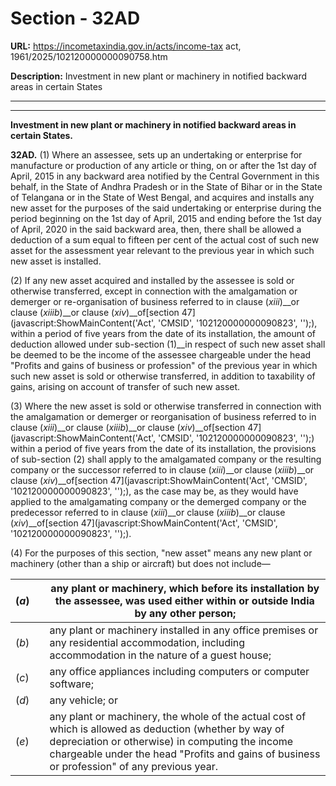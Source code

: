 # Section - 32AD

**URL:** https://incometaxindia.gov.in/acts/income-tax act, 1961/2025/102120000000090758.htm

**Description:** Investment in new plant or machinery in notified backward areas in certain States

---

****  
  
**Investment in new plant or machinery in notified backward areas in certain States.**

**32AD.** (1) Where an assessee, sets up an undertaking or enterprise for manufacture or production of any article or thing, on or after the 1st day of April, 2015 in any backward area notified by the Central Government in this behalf, in the State of Andhra Pradesh or in the State of Bihar or in the State of Telangana or in the State of West Bengal, and acquires and installs any new asset for the purposes of the said undertaking or enterprise during the period beginning on the 1st day of April, 2015 and ending before the 1st day of April, 2020 in the said backward area, then, there shall be allowed a deduction of a sum equal to fifteen per cent of the actual cost of such new asset for the assessment year relevant to the previous year in which such new asset is installed.

(2) If any new asset acquired and installed by the assessee is sold or otherwise transferred, except in connection with the amalgamation or demerger or re-organisation of business referred to in clause (_xiii_)__or clause (_xiiib_)__or clause (_xiv_)__of[section 47](javascript:ShowMainContent\('Act', 'CMSID', '102120000000090823', ''\);), within a period of five years from the date of its installation, the amount of deduction allowed under sub-section (1)__in respect of such new asset shall be deemed to be the income of the assessee chargeable under the head "Profits and gains of business or profession" of the previous year in which such new asset is sold or otherwise transferred, in addition to taxability of gains, arising on account of transfer of such new asset.

(3) Where the new asset is sold or otherwise transferred in connection with the amalgamation or demerger or reorganisation of business referred to in clause (_xiii_)__or clause (_xiiib_)__or clause (_xiv_)__of[section 47](javascript:ShowMainContent\('Act', 'CMSID', '102120000000090823', ''\);) within a period of five years from the date of its installation, the provisions of sub-section (2) shall apply to the amalgamated company or the resulting company or the successor referred to in clause (_xiii_)__or clause (_xiiib_)__or clause (_xiv_)__of[section 47](javascript:ShowMainContent\('Act', 'CMSID', '102120000000090823', ''\);), as the case may be, as they would have applied to the amalgamating company or the demerged company or the predecessor referred to in clause (_xiii_)__or clause (_xiiib_)__or clause (_xiv_)__of[section 47](javascript:ShowMainContent\('Act', 'CMSID', '102120000000090823', ''\);).

(4) For the purposes of this section, "new asset" means any new plant or machinery (other than a ship or aircraft) but does not include—

(_a_)|  |  any plant or machinery, which before its installation by the assessee, was used either within or outside India by any other person;  
---|---|---  
(_b_)|  |  any plant or machinery installed in any office premises or any residential accommodation, including accommodation in the nature of a guest house;  
(_c_)|  |  any office appliances including computers or computer software;  
(_d_)|  |  any vehicle; or  
(_e_)|  |  any plant or machinery, the whole of the actual cost of which is allowed as deduction (whether by way of depreciation or otherwise) in computing the income chargeable under the head "Profits and gains of business or profession" of any previous year.